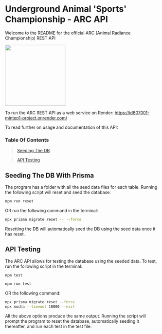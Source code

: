# Underground Animal 'Sports' Championship - ARC API
Welcome to the README for the official ARC (Animal Radiance Championship) REST API

<img src="https://github.com/otago-polytechnic-bit-courses/s2-23-project-mintep1-student/assets/132317396/26162f31-f91d-43d2-98db-d41da3d975b9" width="200" height="200">

To run the ARC REST API as a web service on Render: https://id607001-mintep1-project.onrender.com/

To read further on usage and documentation of this API:

### Table Of Contents

> [Seeding The DB](https://github.com/otago-polytechnic-bit-courses/s2-23-project-mintep1-student/practical-project#seeding-the-db-with-prisma)

> [API Testing](https://github.com/otago-polytechnic-bit-courses/s2-23-project-mintep1-student/practical-project#api-testing)

## Seeding The DB With Prisma
The program has a folder with all the seed data files for each table. Running the following script will reset and seed the database:
```bash
npm run reset
```
OR run the following command in the terminal:
```bash
npx prisma migrate reset -- --force
```
Resetting the DB will automatically seed the DB using the seed data once it has reset.

## API Testing
The ARC API allows for testing the database using the seeded data.
To test, run the following script in the terminal:
```bash
npm test
```
```bash
npm run test
```
OR the following command:
```bash
npx prisma migrate reset --force
npx mocha --timeout 10000 --exit
```

All the above options produce the same output.
Running the script will prompt the program to reset the database, automatically seeding it thereafter, and run each test in the test file.
